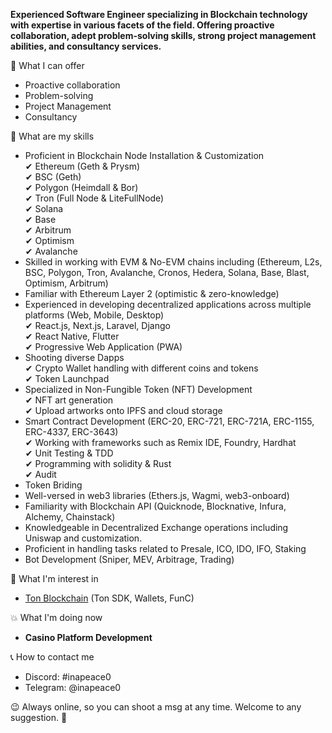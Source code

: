
**Experienced Software Engineer specializing in Blockchain technology with expertise in various facets of the field. Offering proactive collaboration, adept problem-solving skills, strong project management abilities, and consultancy services.**

🧨 What I can offer

- Proactive collaboration <br/>
- Problem-solving <br/>
- Project Management <br/>
- Consultancy <br/>

🧨 What are my skills <br/>

- Proficient in Blockchain Node Installation & Customization <br/>
 ✔ Ethereum (Geth & Prysm) <br/>
 ✔ BSC (Geth) <br/>
 ✔ Polygon (Heimdall & Bor) <br/>
 ✔ Tron (Full Node & LiteFullNode) <br/>
 ✔ Solana <br/>
 ✔ Base <br/>
 ✔ Arbitrum <br/>
 ✔ Optimism <br/>
 ✔ Avalanche <br/>
- Skilled in working with EVM & No-EVM chains including (Ethereum, L2s, BSC, Polygon, Tron, Avalanche, Cronos, Hedera, Solana, Base, Blast, Optimism, Arbitrum) <br/>
- Familiar with Ethereum Layer 2 (optimistic & zero-knowledge)
- Experienced in developing decentralized applications across multiple platforms (Web, Mobile, Desktop) <br/>
 ✔ React.js, Next.js, Laravel, Django <br/>
 ✔ React Native, Flutter <br/>
 ✔ Progressive Web Application (PWA) <br/>
- Shooting diverse Dapps <br/>
 ✔ Crypto Wallet handling with different coins and tokens <br/>
 ✔ Token Launchpad <br/>
- Specialized in Non-Fungible Token (NFT) Development <br/>
 ✔ NFT art generation <br/>
 ✔ Upload artworks onto IPFS and cloud storage <br/>
- Smart Contract Development (ERC-20, ERC-721, ERC-721A, ERC-1155, ERC-4337, ERC-3643) <br/>
 ✔ Working with frameworks such as Remix IDE, Foundry, Hardhat <br/>
 ✔ Unit Testing & TDD <br/>
 ✔ Programming with solidity & Rust <br/>
 ✔ Audit <br/>
- Token Briding <br/>
- Well-versed in web3 libraries (Ethers.js, Wagmi, web3-onboard) <br/>
- Familiarity with Blockchain API (Quicknode, Blocknative, Infura, Alchemy, Chainstack) <br/>
- Knowledgeable in Decentralized Exchange operations including Uniswap and customization. <br/>
- Proficient in handling tasks related to Presale, ICO, IDO, IFO, Staking <br/>
- Bot Development (Sniper, MEV, Arbitrage, Trading) <br/>

🧨 What I'm interest in <br/>
- [Ton Blockchain](https://ton.org/) (Ton SDK, Wallets, FunC)

💥 What I'm doing now <br/>
- **Casino Platform Development** <br/>

📞 How to contact me <br/>
- Discord: #inapeace0 <br/>
- Telegram: @inapeace0 <br/>

😉 Always online, so you can shoot a msg at any time. Welcome to any suggestion. 🤗 <br/>
